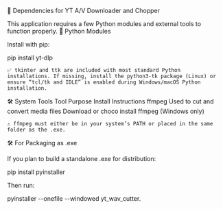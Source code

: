 🧩 Dependencies for YT A/V Downloader and Chopper

This application requires a few Python modules and external tools to function properly.
🐍 Python Modules

Install with pip:

pip install yt-dlp

    ✅ tkinter and ttk are included with most standard Python installations. If missing, install the python3-tk package (Linux) or ensure “tcl/tk and IDLE” is enabled during Windows/macOS Python installation.

🛠 System Tools
Tool	Purpose	Install Instructions
ffmpeg	Used to cut and convert media files	Download or choco install ffmpeg (Windows only)

    ⚠️ ffmpeg must either be in your system’s PATH or placed in the same folder as the .exe.

🛠 For Packaging as .exe

If you plan to build a standalone .exe for distribution:

pip install pyinstaller

Then run:

pyinstaller --onefile --windowed yt_wav_cutter.
